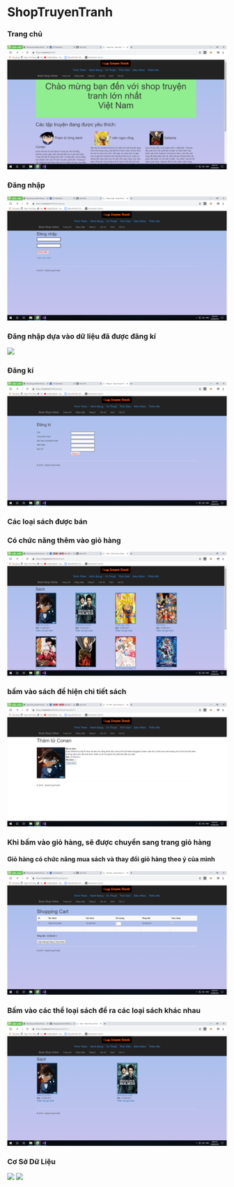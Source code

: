 # ShopTruyenTranh
<h3>Trang chủ</h3>
<img src="imgReadMe/trangchu.png">
<h3>Đăng nhập</h3>
<img src="imgReadMe/dangnhap.png">
<h3>Đăng nhập dựa vào dữ liệu đã được đăng kí</h3>
<img src="imgReadMe/dldangnhap.png">
<h3>Đăng kí</h3>
<img src="imgReadMe/dangki.png">
<h3>Các loại sách được bán</h3>
<h3>Có chức năng thêm vào giỏ hàng</h3>
<img src="imgReadMe/sach.png">
<h3>bấm vào sách để hiện chi tiết sách</h3>
<img src="imgReadMe/chitiet.png">
<h3>Khi bấm vào giỏ hàng, sẽ được chuyển sang trang giỏ hàng</h3>
<h4>Giỏ hàng có chức năng mua sách và thay đổi giỏ hàng theo ý của mình</h4>
<img src="imgReadMe/giohang.png">
<h3>Bấm vào các thể loại sách để ra các loại sách khác nhau</h3>
<img src="imgReadMe/cactheloai.png">
<h3>Cơ Sở Dữ Liệu</h3>
<img src="imgReadMe/DL1.png">
<img src="imgReadMe/DL2.png">
